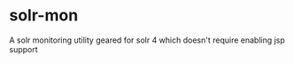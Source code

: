 solr-mon
========

A solr monitoring utility geared for solr 4 which doesn't require enabling jsp support
